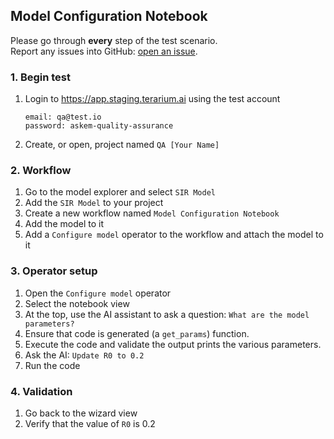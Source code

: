 ## Model Configuration Notebook
Please go through __every__ step of the test scenario.\
Report any issues into GitHub: [open an issue](https://github.com/DARPA-ASKEM/terarium/issues/new?assignees=&labels=bug%2C+Q%26A&template=qa-issue.md&title=%5BBUG%5D%3A+).

### 1. Begin test
1. Login to https://app.staging.terarium.ai using the test account
    ```
    email: qa@test.io
    password: askem-quality-assurance
    ```
2. Create, or open, project named `QA [Your Name]`

### 2. Workflow
1. Go to the model explorer and select `SIR Model`
2. Add the `SIR Model` to your project
3. Create a new workflow named `Model Configuration Notebook`
4. Add the model to it
5. Add a `Configure model` operator to the workflow and attach the model to it

### 3. Operator setup
1. Open the `Configure model` operator
2. Select the notebook view
3. At the top, use the AI assistant to ask a question: `What are the model parameters?`
4. Ensure that code is generated (a `get_params`) function.
5. Execute the code and validate the output prints the various parameters.
6. Ask the AI: `Update R0 to 0.2`
7. Run the code

### 4. Validation
1. Go back to the wizard view
2. Verify that the value of `R0` is 0.2
